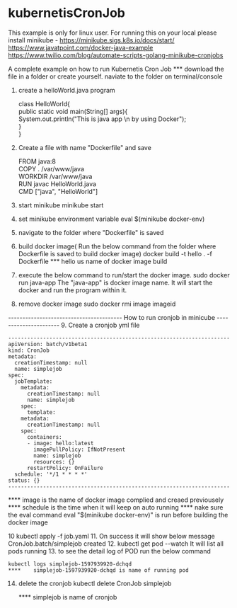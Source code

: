 # kubernetisCronJob
This example is only for linux user.
For running this on your local please install minikube - https://minikube.sigs.k8s.io/docs/start/
https://www.javatpoint.com/docker-java-example
https://www.twilio.com/blog/automate-scripts-golang-minikube-cronjobs

A complete example on how to run Kubernetis Cron Job 
*** download the file in a folder or create yourself. naviate to the folder on terminal/console

1. create a helloWorld.java program

	class HelloWorld{  
		public static void main(String[] args){  
			System.out.println("This is java app \n by using Docker");  
		}  
	}
2. Create a file with name "Dockerfile" and save

	FROM java:8  
	COPY . /var/www/java  
	WORKDIR /var/www/java  
	RUN javac HelloWorld.java  
	CMD ["java", "HelloWorld"] 
3. start minikube
	minikube start
4. set minikube environment variable
	eval $(minikube docker-env)
5. navigate to the folder where "Dockerfile" is saved
6. build docker image( Run the below command from the folder where Dockerfile is saved to build docker image)
	docker build -t hello . -f Dockerfile
	*** hello us name of docker image build
7. execute the below command to run/start the docker image. 
	sudo docker run java-app
	The "java-app" is docker image name. It will start the docker and run the program within it.
	
8. remove docker image
	sudo docker rmi image imageid
		
---------------------------------------- How to run cronjob in minicube ----------------------
9. Create a cronjob yml file

	----------------------------------------------------------------------
	apiVersion: batch/v1beta1
	kind: CronJob
	metadata:
	  creationTimestamp: null
	  name: simplejob
	spec:
	  jobTemplate:
	    metadata:
	      creationTimestamp: null
	      name: simplejob
	    spec:
	      template:
		metadata:
		  creationTimestamp: null
		spec:
		  containers:
		  - image: hello:latest
		    imagePullPolicy: IfNotPresent
		    name: simplejob
		    resources: {}
		  restartPolicy: OnFailure
	  schedule: '*/1 * * * *'
	status: {}
	----------------------------------------------------------------------

**** image is the name of docker image complied and creaed previousely
**** schedule is the time when it will keep on auto running
**** nake sure the eval command eval "$(minikube docker-env)" is run before building the docker image

10 kubectl apply -f job.yaml
11. On success it will show below message
	CronJob.batch/simplejob created
12. kubectl get pod --watch
	It will list all pods running
13. to see the detail log of POD run the below command

	kubectl logs simplejob-1597939920-dchqd
	****	simplejob-1597939920-dchqd is name of running pod
14. delete the cronjob
	kubectl delete CronJob simplejob

	**** simplejob is name of cronjob
